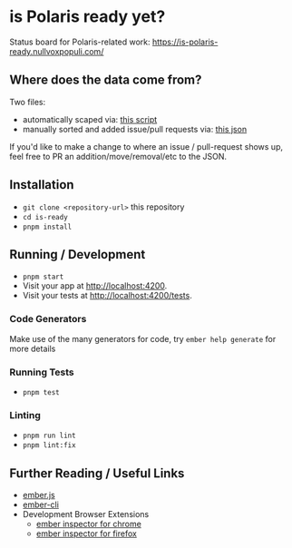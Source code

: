 # is Polaris ready yet?

Status board for Polaris-related work: https://is-polaris-ready.nullvoxpopuli.com/

## Where does the data come from?

Two files:
- automatically scaped via: [this script](https://github.com/NullVoxPopuli/is-polaris-ready-yet/blob/main/github-data/gather-issues.mts)
- manually sorted and added issue/pull requests via: [this json](https://github.com/NullVoxPopuli/is-polaris-ready-yet/blob/main/github-data/issue-data.json)

If you'd like to make a change to where an issue / pull-request shows up, feel free to PR an addition/move/removal/etc to the JSON.


## Installation

- `git clone <repository-url>` this repository
- `cd is-ready`
- `pnpm install`

## Running / Development

- `pnpm start`
- Visit your app at [http://localhost:4200](http://localhost:4200).
- Visit your tests at [http://localhost:4200/tests](http://localhost:4200/tests).

### Code Generators

Make use of the many generators for code, try `ember help generate` for more details

### Running Tests

- `pnpm test`

### Linting

- `pnpm run lint`
- `pnpm lint:fix`

## Further Reading / Useful Links

- [ember.js](https://emberjs.com/)
- [ember-cli](https://cli.emberjs.com/release/)
- Development Browser Extensions
  - [ember inspector for chrome](https://chrome.google.com/webstore/detail/ember-inspector/bmdblncegkenkacieihfhpjfppoconhi)
  - [ember inspector for firefox](https://addons.mozilla.org/en-US/firefox/addon/ember-inspector/)
